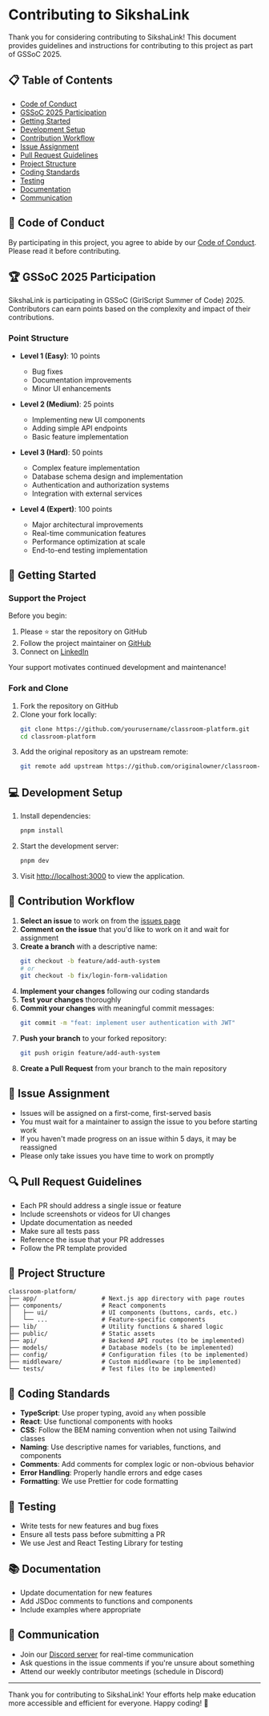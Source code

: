 # Contributing to SikshaLink

Thank you for considering contributing to SikshaLink! This document provides guidelines and instructions for contributing to this project as part of GSSoC 2025.

## 📋 Table of Contents

- [Code of Conduct](#code-of-conduct)
- [GSSoC 2025 Participation](#gssoc-2025-participation)
- [Getting Started](#getting-started)
- [Development Setup](#development-setup)
- [Contribution Workflow](#contribution-workflow)
- [Issue Assignment](#issue-assignment)
- [Pull Request Guidelines](#pull-request-guidelines)
- [Project Structure](#project-structure)
- [Coding Standards](#coding-standards)
- [Testing](#testing)
- [Documentation](#documentation)
- [Communication](#communication)

## 📝 Code of Conduct

By participating in this project, you agree to abide by our [Code of Conduct](CODE_OF_CONDUCT.md). Please read it before contributing.

## 🏆 GSSoC 2025 Participation

SikshaLink is participating in GSSoC (GirlScript Summer of Code) 2025. Contributors can earn points based on the complexity and impact of their contributions.

### Point Structure

- **Level 1 (Easy)**: 10 points
  - Bug fixes
  - Documentation improvements
  - Minor UI enhancements

- **Level 2 (Medium)**: 25 points
  - Implementing new UI components
  - Adding simple API endpoints
  - Basic feature implementation

- **Level 3 (Hard)**: 50 points
  - Complex feature implementation
  - Database schema design and implementation
  - Authentication and authorization systems
  - Integration with external services

- **Level 4 (Expert)**: 100 points
  - Major architectural improvements
  - Real-time communication features
  - Performance optimization at scale
  - End-to-end testing implementation

## 🚀 Getting Started

### Support the Project

Before you begin:
1. Please ⭐ star the repository on GitHub
2. Follow the project maintainer on [GitHub](https://github.com/ratna-jaiswal)
3. Connect on [LinkedIn](https://www.linkedin.com/in/ratna-jaiswal/)

Your support motivates continued development and maintenance!

### Fork and Clone

1. Fork the repository on GitHub
2. Clone your fork locally:
   ```bash
   git clone https://github.com/yourusername/classroom-platform.git
   cd classroom-platform
   ```
3. Add the original repository as an upstream remote:
   ```bash
   git remote add upstream https://github.com/originalowner/classroom-platform.git
   ```

## 💻 Development Setup

1. Install dependencies:
   ```bash
   pnpm install
   ```

2. Start the development server:
   ```bash
   pnpm dev
   ```

3. Visit [http://localhost:3000](http://localhost:3000) to view the application.

## 🔄 Contribution Workflow

1. **Select an issue** to work on from the [issues page](https://github.com/originalowner/classroom-platform/issues)
2. **Comment on the issue** that you'd like to work on it and wait for assignment
3. **Create a branch** with a descriptive name:
   ```bash
   git checkout -b feature/add-auth-system
   # or
   git checkout -b fix/login-form-validation
   ```
4. **Implement your changes** following our coding standards
5. **Test your changes** thoroughly
6. **Commit your changes** with meaningful commit messages:
   ```bash
   git commit -m "feat: implement user authentication with JWT"
   ```
7. **Push your branch** to your forked repository:
   ```bash
   git push origin feature/add-auth-system
   ```
8. **Create a Pull Request** from your branch to the main repository

## 🎯 Issue Assignment

- Issues will be assigned on a first-come, first-served basis
- You must wait for a maintainer to assign the issue to you before starting work
- If you haven't made progress on an issue within 5 days, it may be reassigned
- Please only take issues you have time to work on promptly

## 🔍 Pull Request Guidelines

- Each PR should address a single issue or feature
- Include screenshots or videos for UI changes
- Update documentation as needed
- Make sure all tests pass
- Reference the issue that your PR addresses
- Follow the PR template provided

## 📁 Project Structure

```
classroom-platform/
├── app/                  # Next.js app directory with page routes
├── components/           # React components
│   ├── ui/               # UI components (buttons, cards, etc.)
│   └── ...               # Feature-specific components
├── lib/                  # Utility functions & shared logic
├── public/               # Static assets
├── api/                  # Backend API routes (to be implemented)
├── models/               # Database models (to be implemented)
├── config/               # Configuration files (to be implemented)
├── middleware/           # Custom middleware (to be implemented)
└── tests/                # Test files (to be implemented)
```

## 🧹 Coding Standards

- **TypeScript**: Use proper typing, avoid `any` when possible
- **React**: Use functional components with hooks
- **CSS**: Follow the BEM naming convention when not using Tailwind classes
- **Naming**: Use descriptive names for variables, functions, and components
- **Comments**: Add comments for complex logic or non-obvious behavior
- **Error Handling**: Properly handle errors and edge cases
- **Formatting**: We use Prettier for code formatting

## 🧪 Testing

- Write tests for new features and bug fixes
- Ensure all tests pass before submitting a PR
- We use Jest and React Testing Library for testing

## 📚 Documentation

- Update documentation for new features
- Add JSDoc comments to functions and components
- Include examples where appropriate

## 💬 Communication

- Join our [Discord server](https://discord.gg/example) for real-time communication
- Ask questions in the issue comments if you're unsure about something
- Attend our weekly contributor meetings (schedule in Discord)

---

Thank you for contributing to SikshaLink! Your efforts help make education more accessible and efficient for everyone. Happy coding! 🚀

